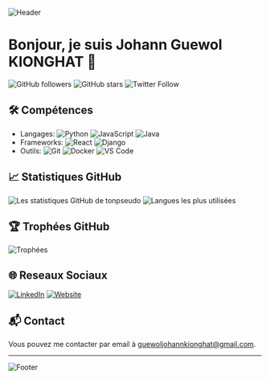 ![Header](https://media.licdn.com/dms/image/D4E16AQFgOyc5RBYHWw/profile-displaybackgroundimage-shrink_350_1400/0/1700431649001?e=1726704000&v=beta&t=HTZ4i3ngsmTsrPQPbdO0iKkEjXjtI2v5vq_ki0vSgIM)

# Bonjour, je suis Johann Guewol KIONGHAT 👋

![GitHub followers](https://img.shields.io/github/followers/johannKionghat?label=Suiveurs&style=social)
![GitHub stars](https://img.shields.io/github/stars/johannKionghat?affiliations=OWNER%2CCOLLABORATOR&style=social)
![Twitter Follow](https://img.shields.io/twitter/follow/johannKionghat?style=social)

## 🛠 Compétences
- Langages: ![Python](https://img.shields.io/badge/Python-3776AB?style=for-the-badge&logo=python&logoColor=white) ![JavaScript](https://img.shields.io/badge/JavaScript-F7DF1E?style=for-the-badge&logo=javascript&logoColor=black) ![Java](https://img.shields.io/badge/Java-007396?style=for-the-badge&logo=java&logoColor=white)
- Frameworks: ![React](https://img.shields.io/badge/React-20232A?style=for-the-badge&logo=react&logoColor=61DAFB) ![Django](https://img.shields.io/badge/Django-092E20?style=for-the-badge&logo=django&logoColor=white)
- Outils: ![Git](https://img.shields.io/badge/Git-F05032?style=for-the-badge&logo=git&logoColor=white) ![Docker](https://img.shields.io/badge/Docker-2496ED?style=for-the-badge&logo=docker&logoColor=white) ![VS Code](https://img.shields.io/badge/VS%20Code-007ACC?style=for-the-badge&logo=visual-studio-code&logoColor=white)


## 📈 Statistiques GitHub
![Les statistiques GitHub de tonpseudo](https://github-readme-stats.vercel.app/api?username=johannKionghat&show_icons=true&theme=radical)
![Langues les plus utilisées](https://github-readme-stats.vercel.app/api/top-langs/?username=johannKionghat&layout=compact&theme=radical)

## 🏆 Trophées GitHub
![Trophées](https://github-profile-trophy.vercel.app/?username=johannKionghat&theme=radical)

## 🌐 Reseaux Sociaux
[![LinkedIn](https://img.shields.io/badge/LinkedIn-0077B5?style=for-the-badge&logo=linkedin&logoColor=white)](https://www.linkedin.com/in/cg-johann-kionghat/)
[![Website](https://img.shields.io/badge/Website-000000?style=for-the-badge&logo=About.me&logoColor=white)](https://myportfoliogjk3.netlify.app)

## 📬 Contact
Vous pouvez me contacter par email à [guewoljohannkionghat@gmail.com](guewoljohannkionghat@gmail.com).

---

![Footer](https://your-image-link.com/footer.png)
